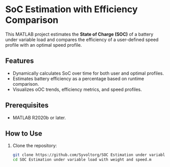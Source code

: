 # SoC Estimation with Efficiency Comparison

This MATLAB project estimates the **State of Charge (SOC)** of a battery under variable load and compares the efficiency of a user-defined speed profile with an optimal speed profile.

## Features
- Dynamically calculates SoC over time for both user and optimal profiles.
- Estimates battery efficiency as a percentage based on runtime comparison.
- Visualizes oOC trends, efficiency metrics, and speed profiles.

## Prerequisites
- MATLAB R2020b or later.

## How to Use
1. Clone the repository:
   ```bash
   git clone https://github.com/Syvoltorg/SOC Estimation under variable load with weight and speed.m
   cd SOC Estimation under variable load with weight and speed.m
